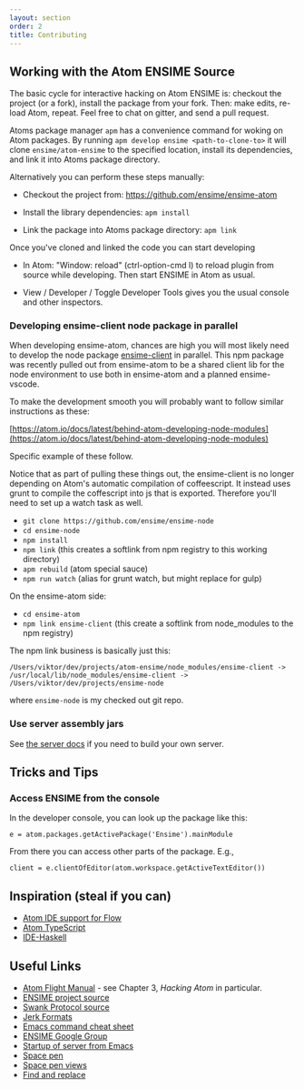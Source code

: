 ```yaml
---
layout: section
order: 2
title: Contributing
---
```


## Working with the Atom ENSIME Source

The basic cycle for interactive hacking on Atom ENSIME is: checkout the project (or a fork), install the package from your fork. Then: make edits, re-load Atom, repeat. Feel free to chat on gitter, and send a pull request.

Atoms package manager `apm` has a convenience command for woking on Atom
packages. By running `apm develop ensime <path-to-clone-to>` it will clone
`ensime/atom-ensime` to the specified location, install its dependencies, and
link it into Atoms package directory.

Alternatively you can perform these steps manually:

- Checkout the project from: https://github.com/ensime/ensime-atom

- Install the library dependencies: `apm install`

- Link the package into Atoms package directory: `apm link`

Once you've cloned and linked the code you can start developing

- In Atom: "Window: reload" (ctrl-option-cmd l) to reload plugin from source while developing.  Then start ENSIME in Atom as usual.

- View / Developer / Toggle Developer Tools gives you the usual console and other inspectors.


### Developing ensime-client node package in parallel

When developing ensime-atom, chances are high you will most likely need to develop the node package [ensime-client](https://www.npmjs.com/package/ensime-client) in parallel. This npm package was recently pulled out from ensime-atom to be a shared client lib for the node environment to use both in ensime-atom and a planned ensime-vscode.

To make the development smooth you will probably want to follow similar instructions as these:

[https://atom.io/docs/latest/behind-atom-developing-node-modules](https://atom.io/docs/latest/behind-atom-developing-node-modules)

Specific example of these follow.

Notice that as part of pulling these things out, the ensime-client is no longer depending on Atom's automatic compilation of coffeescript. It instead uses grunt to compile the coffescript into js that is exported. Therefore you'll need to set up a watch task as well.

- `git clone https://github.com/ensime/ensime-node`
- `cd ensime-node`
- `npm install`
- `npm link` (this creates a softlink from npm registry to this working directory)
- `apm rebuild` (atom special sauce)
- `npm run watch` (alias for grunt watch, but might replace for gulp) 

On the ensime-atom side:

- `cd ensime-atom`
- `npm link ensime-client` (this create a softlink from node_modules to the npm registry)

The npm link business is basically just this:
```
/Users/viktor/dev/projects/atom-ensime/node_modules/ensime-client -> /usr/local/lib/node_modules/ensime-client -> /Users/viktor/dev/projects/ensime-node
```

where `ensime-node` is my checked out git repo.


### Use server assembly jars

See [the server docs](/contributing/#manual-qa-testing) if you need to build your own server.


## Tricks and Tips

### Access ENSIME from the console

In the developer console, you can look up the package like this:

```
e = atom.packages.getActivePackage('Ensime').mainModule
```

From there you can access other parts of the package. E.g.,

```
client = e.clientOfEditor(atom.workspace.getActiveTextEditor())
```


## Inspiration (steal if you can)

- [Atom IDE support for Flow](https://github.com/lukehoban/atom-ide-flow/)
- [Atom TypeScript](https://github.com/TypeStrong/atom-typescript/)
- [IDE-Haskell](https://github.com/atom-haskell/ide-haskell)

## Useful Links

- [Atom Flight Manual](https://atom.io/docs) - see Chapter 3, _Hacking Atom_ in particular.
- [ENSIME project source](https://github.com/ensime/)
- [Swank Protocol source](https://github.com/ensime/ensime-server/blob/2.0/protocol-swanky/src/main/scala/org/ensime/server/protocol/swank/SwankFormats.scala)
- [Jerk Formats](https://github.com/ensime/ensime-server/blob/2.0/protocol-jerky/src/main/scala/org/ensime/jerky/JerkyFormats.scala)
- [Emacs command cheat sheet](editors/emacs/cheat_sheet/)
- [ENSIME Google Group](https://groups.google.com/forum/#!forum/ensime)
- [Startup of server from Emacs](https://github.com/ensime/ensime-emacs/blob/master/ensime-startup.el)
- [Space pen]( https://github.com/atom/space-pen/blob/master/src/space-pen.coffee)
- [Space pen views]( https://github.com/atom/atom-space-pen-views/blob/master/src/scroll-view.coffee)
- [Find and replace](https://github.com/atom/find-and-replace/blob/master/lib/project/results-pane.coffee)
